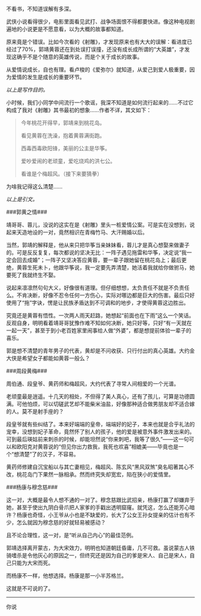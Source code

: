 不看书，不知道误解有多深。

武侠小说看得很少，电影里面看见武打、战争场面恨不得都要快进。像这种电视剧遍地的小说更是不愿意看，以为大概的故事都知道。

原来竟是个错误。比如今次看的《射雕》，才发现原来也有大大的误解：看进度已经过了70%，郭靖黄蓉还在到处误打误撞，还没有成长成所谓的“大英雄”，才发现这确乎不是个随意的英雄传说，而是个关于成长的故事。

从爱情说成长，自也有理。看卢梭的《爱弥尔》就知道，从爱己到爱人极重要，因为爱情的发生是成长的重要环节。

*以上是写作目的。*

小时候，我们小同学中间流行一个歌谣，我深不知道是如何流行起来的……不过它构成了我对《射雕》其书最初的想象……作者不详，其文如下：

> 今年桃花开得早，郭靖来到桃花岛。
> <p>看见黄蓉在洗澡，抱着黄蓉满街跑。
> <p>西毒西毒欧阳锋，美丽的公主是华筝。
> <p>爱吵爱闹的老顽童，爱吃烧鸡的洪七公。
> <p>看谁是个梅超风。（接下来要猜拳）

为啥我记得这么清楚……

*以上是引文。*

###郭黄之情###

靖哥哥、蓉儿，没说的这实在是《射雕》里头一桩爱情公案。可是实在没想到，说起来天造地设的一对，竟然相识在青梅竹马、大汗赐婚以后。

当然，郭靖的解释是，他从来只把华筝当亲妹妹看，蓉儿才是真心想娶来做妻子的。可是反反复复，每次都说的坚决无比：一阵子遇见拖雷和华筝，决定说“我一定会回去成婚”；一阵子又坚决答应黄蓉，要一辈子跟她留在桃花岛上；最后更绝，黄蓉生死未卜，他跟华筝说，我一定要先弄清楚，她活着我就给你做驸马，她要死了我就终生不娶。

说起来凛凛然句句大义，好像很有道理。但仔细想想，太负责任不就是不负责任么。不肯决断，好像不忍令任何一方伤心，实际对哪边都是巨大的伤害。最后只好使用了“拖”字诀，愣是让民族矛盾达到不可调和的地步，才使得黄蓉这边胜出。

究竟还是黄蓉有悟性。一次两人雨天赶路，她想起“前面也在下雨”这么一个笑话。反观自身，明明看着靖哥哥犹豫作难不知如何决断，她只好等，只好“有一天就在一起一天”，甚至于到小老百姓家里闹事给人做“外婆”，都是想提前体验一辈子的喜乐。

郭是想不清楚的青年男子的代表，黄却是不问收获、只行付出的真心英雄。大约金大侠是希望女子都能如黄蓉一般么？

###周段黄梅###

周伯通、段皇爷、黄药师和梅超风，大约代表了寻常人间相爱的一个光谱。

老顽童最是逍遥。十几天的相处，不但得了美人真心，还有了孩儿，可算是功德圆满。可他怕烦，可以切磋武艺却不能柴米油盐，好像那种适合做男朋友却不适合嫁的人。莫不是射手座的？

段皇爷就有些纠结了。本来好端端的皇帝，端端好的妃子，本来也就是合乎礼法的宠幸，没想到妃子革命，竟然怀了别人的孩子，他的爱是被意外事件激发出来的。可到最后瑛姑前来刺杀的时候，却能坦然说“你来刺吧，我等了很久”——这一句可以和欧阳克对黄蓉说的“但见你出力救我，我死也欢喜”相媲美——毕竟也是一个“想清楚”了的汉子，不容易。

黄药师修建自沉宝船以与其亡妻相见，梅超风、陈玄风“黑风双煞”臭名昭著其心不改，桃花岛门下果然一脉相承。然而终究失却宽宏，陷在狭小的爱情里。

###杨康与穆念慈###

这一对，大概是最令人想不通的一对了。穆念慈跟比武招亲，杨康打赢了却嫌弃于她，甚至于使出九阴白骨爪把人家爹的手戳出透明窟窿。就凭这，怎么还能芳心暗许？杨康也奇怪，小王爷从小也是不缺爱的，长大了公女王孙女提亲的估计也有不少，怎么就因为穆念慈的好就轻易被感动？

且不论合理性，这一对，是“听从自己内心”的最佳范例。

郭靖选择离开蒙古，为大宋效力，明明也知道朝廷昏庸，几不可救。虽说蒙古人铁骑嗜杀是令他灰心的原因之一，但终究还是因为自己的爹是宋人、自己是宋人，自己只能为大宋而死。

而杨康不一样，他想选择。杨康是那一小半苏格兰。

这就是不可说的了。

----

你说

